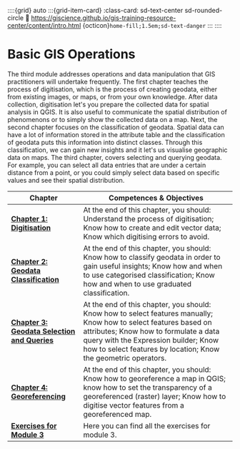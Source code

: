 ::::{grid} auto
:::{grid-item-card}
:class-card: sd-text-center sd-rounded-circle
:link: https://giscience.github.io/gis-training-resource-center/content/intro.html 
{octicon}`home-fill;1.5em;sd-text-danger`
:::
::::


# Basic GIS Operations

The third module addresses operations and data manipulation that GIS practitioners will undertake 
frequently. The first chapter teaches the process of digitisation, which is the process of creating 
geodata, either from existing images, or maps, or from your own knowledge. After data collection, 
digitisation let's you prepare the collected data for spatial analysis in QGIS. It is also useful to 
communicate the spatial distribution of phenomenons or to simply show the collected data on a map. Next, 
the second chapter focuses on the classification of geodata. Spatial data can have a lot of information 
stored in the attribute table and the classification of geodata puts this information into distinct 
classes. Through this classification, we can gain new insights and it let's us visualise geographic data on 
maps. The third chapter, covers selecting and querying geodata. For example, you can select all data 
entries that are under a certain distance from a point, or you could simply select data based on specific 
values and see their spatial distribution. 



| __Chapter__ | __Competences & Objectives__ |
| ----------- | ---------------------------- |
| __[Chapter 1: Digitisation](/content/Module_3/en_qgis_digitisation.md)__ | At the end of this chapter, you should: Understand the process of digitisation; Know how to create and edit vector data; Know which digitising errors to avoid. | 
| __[Chapter 2: Geodata Classification](/content/Module_3/en_qgis_data_classification.md)__ | At the end of this chapter, you should: Know how to classify geodata in order to gain useful insights; Know how and when to use categorised classification; Know how and when to use graduated classification. |
| __[Chapter 3: Geodata Selection and Queries](/content/Module_3/en_qgis_data_queries.md)__ | At the end of this chapter, you should: Know how to select features manually; Know how to select features based on attributes; Know how to formulate a data query with the Expression builder; Know how to select features by location; Know the geometric operators. | 
| __[Chapter 4: Georeferencing](/content/Module_3/en_qgis_georeferencing.md)__ | At the end of this chapter, you should: Know how to georeference a map in QGIS; know how to set the transparency of a georeferenced (raster) layer; Know how to digitise vector features from a georeferenced map. | 
| __[Exercises for Module 3](/content/Module_3/en_qgis_module_3_exercises.md)__ | Here you can find all the exercises for module 3. | 


<!--ADD: after revamp of chapter 2 this needs to be adjusted-->